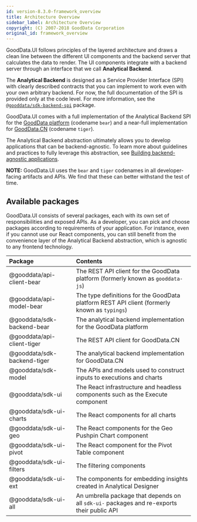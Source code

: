 ```yaml
---
id: version-8.3.0-framework_overview
title: Architecture Overview
sidebar_label: Architecture Overview
copyright: (C) 2007-2018 GoodData Corporation
original_id: framework_overview
---
```


GoodData.UI follows principles of the layered architecture and draws a clean line between the different UI components and
the backend server that calculates the data to render. The UI components integrate with a backend server through an interface 
that we call **Analytical Backend**. 

The **Analytical Backend** is designed as a Service Provider Interface (SPI) with clearly described contracts that
you can implement to work even with your own arbitrary backend. For now, the full documentation of the SPI is provided 
only at the code level. For more information, see the [`@gooddata/sdk-backend-spi`](https://github.com/gooddata/gooddata-ui-sdk/tree/master/libs/sdk-backend-spi/src) package.

GoodData.UI comes with a full implementation of the Analytical Backend SPI for the [GoodData platform](01_intro__platform_intro.md) (codename `bear`) and a near-full implementation for [GoodData.CN](06_cloudnative__introduction.md) (codename `tiger`). 

The Analytical Backend abstraction ultimately allows you to develop applications that can be backend-agnostic. To learn more about guidelines and practices to fully leverage this abstraction, see [Building backend-agnostic applications](30_tips__backend_agnostic_apps.md).

**NOTE:** GoodData.UI uses the `bear` and `tiger` codenames in all developer-facing artifacts and APIs. We find that these can better withstand the test of time.

## Available packages

GoodData.UI consists of several packages, each with its own set of responsibilities and exposed APIs. As a developer, you can pick and choose packages according to requirements of your application. For instance, even if you cannot use our React components, you can still benefit from the convenience layer of the Analytical Backend abstraction, which is agnostic to any frontend technology.

| Package | Contents |
| :--- | :--- |
| @gooddata/api-client-bear | The REST API client for the GoodData platform (formerly known as `gooddata-js`) | 
| @gooddata/api-model-bear | The type definitions for the GoodData platform REST API client (formerly known as `typings`) | 
| @gooddata/sdk-backend-bear | The analytical backend implementation for the GoodData platform | 
| @gooddata/api-client-tiger | The REST API client for GoodData.CN |  
| @gooddata/sdk-backend-tiger | The analytical backend implementation for GoodData.CN | 
| @gooddata/sdk-model | The APIs and models used to construct inputs to executions and charts |
| @gooddata/sdk-ui | The React infrastructure and headless components such as the Execute component | 
| @gooddata/sdk-ui-charts | The React components for all charts | 
| @gooddata/sdk-ui-geo | The React components for the Geo Pushpin Chart component | 
| @gooddata/sdk-ui-pivot | The React component for the Pivot Table component | 
| @gooddata/sdk-ui-filters | The filtering components | 
| @gooddata/sdk-ui-ext | The components for embedding insights created in Analytical Designer |
| @gooddata/sdk-ui-all | An umbrella package that depends on all `sdk-ui-` packages and re-exports their public API |
